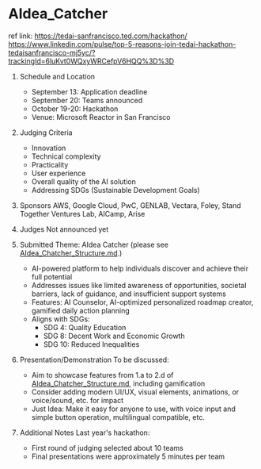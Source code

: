 # AIdea_Catcher

ref link:
https://tedai-sanfrancisco.ted.com/hackathon/
https://www.linkedin.com/pulse/top-5-reasons-join-tedai-hackathon-tedaisanfrancisco-mj5yc/?trackingId=6luKvt0WQxyWRCefpV6HQQ%3D%3D

1. Schedule and Location
   - September 13: Application deadline
   - September 20: Teams announced
   - October 19-20: Hackathon
   - Venue: Microsoft Reactor in San Francisco

2. Judging Criteria
   - Innovation
   - Technical complexity
   - Practicality
   - User experience
   - Overall quality of the AI solution
   - Addressing SDGs (Sustainable Development Goals)


3. Sponsors
   AWS, Google Cloud, PwC, GENLAB, Vectara, Foley, Stand Together Ventures Lab, AICamp, Arise

4. Judges
   Not announced yet

5. Submitted Theme: AIdea Catcher (please see [AIdea_Chatcher_Structure.md](AIdea_Catcher_Structure.md).)
   - AI-powered platform to help individuals discover and achieve their full potential
   - Addresses issues like limited awareness of opportunities, societal barriers, lack of guidance, and insufficient support systems
   - Features: AI Counselor, AI-optimized personalized roadmap creator, gamified daily action planning
   - Aligns with SDGs: 
     * SDG 4: Quality Education
     * SDG 8: Decent Work and Economic Growth
     * SDG 10: Reduced Inequalities

6. Presentation/Demonstration
   To be discussed:
   - Aim to showcase features from 1.a to 2.d of [AIdea_Chatcher_Structure.md](AIdea_Catcher_Structure.md), including gamification
   - Consider adding modern UI/UX, visual elements, animations, or voice/sound, etc. for impact
   - Just Idea: Make it easy for anyone to use, with voice input and simple button operation, multilingual compatible, etc.

7. Additional Notes
   Last year's hackathon:
   - First round of judging selected about 10 teams
   - Final presentations were approximately 5 minutes per team
